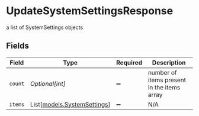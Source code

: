 # UpdateSystemSettingsResponse

a list of SystemSettings objects


## Fields

| Field                                                      | Type                                                       | Required                                                   | Description                                                |
| ---------------------------------------------------------- | ---------------------------------------------------------- | ---------------------------------------------------------- | ---------------------------------------------------------- |
| `count`                                                    | *Optional[int]*                                            | :heavy_minus_sign:                                         | number of items present in the items array                 |
| `items`                                                    | List[[models.SystemSettings](../models/systemsettings.md)] | :heavy_minus_sign:                                         | N/A                                                        |